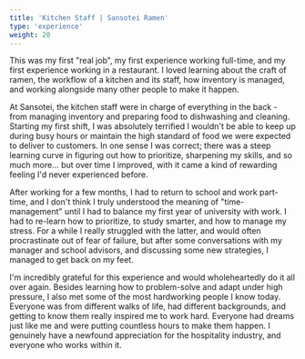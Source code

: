 ```yaml
---
title: 'Kitchen Staff | Sansotei Ramen'
type: 'experience'
weight: 20
---
```


This was my first "real job", my first experience working full-time, and my first experience working in a restaurant. I loved learning about the craft of ramen, the workflow of a kitchen and its staff, how inventory is managed, and working alongside many other people to make it happen.

At Sansotei, the kitchen staff were in charge of everything in the back - from managing inventory and preparing food to dishwashing and cleaning. Starting my first shift, I was absolutely terrified I wouldn't be able to keep up during busy hours or maintain the high standard of food we were expected to deliver to customers. In one sense I was correct; there was a steep learning curve in figuring out how to prioritize, sharpening my skills, and so much more... but over time I improved, with it came a kind of rewarding feeling I'd never experienced before.

After working for a few months, I had to return to school and work part-time, and I don't think I truly understood the meaning of "time-management" until I had to balance my first year of university with work. I had to re-learn how to prioritize, to study smarter, and how to manage my stress. For a while I really struggled with the latter, and would often procrastinate out of fear of failure, but after some conversations with my manager and school advisors, and discussing some new strategies, I managed to get back on my feet.

I'm incredibly grateful for this experience and would wholeheartedly do it all over again. Besides learning how to problem-solve and adapt under high pressure, I also met some of the most hardworking people I know today. Everyone was from different walks of life, had different backgrounds, and getting to know them really inspired me to work hard. Everyone had dreams just like me and were putting countless hours to make them happen. I genuinely have a newfound appreciation for the hospitality industry, and everyone who works within it.